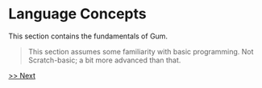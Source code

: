 # Language Concepts

This section contains the fundamentals of Gum.
> This section assumes some familiarity with basic programming. Not Scratch-basic; a bit more advanced than that.

[>> Next](variables.md)